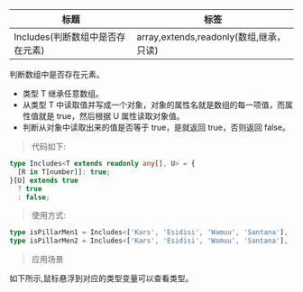 | 标题                             | 标签                                    |
| -------------------------------- | --------------------------------------- |
| Includes(判断数组中是否存在元素) | array,extends,readonly(数组,继承，只读) |

判断数组中是否存在元素。

- 类型 T 继承任意数组。
- 从类型 T 中读取值并写成一个对象，对象的属性名就是数组的每一项值，而属性值就是 true，然后根据 U 属性读取对象值。
- 判断从对象中读取出来的值是否等于 true，是就返回 true，否则返回 false。

> 代码如下:

```ts
type Includes<T extends readonly any[], U> = {
  [R in T[number]]: true;
}[U] extends true
  ? true
  : false;
```

> 使用方式:

```ts
type isPillarMen1 = Includes<['Kars', 'Esidisi', 'Wamuu', 'Santana'], 'Dio'>; // `false`
type isPillarMen2 = Includes<['Kars', 'Esidisi', 'Wamuu', 'Santana'], 'Kars'>; // `true`
```

> 应用场景

如下所示,鼠标悬浮到对应的类型变量可以查看类型。

<div class="code-editor" data-url="codes/typescript/demo/Includes.ts" data-language="typescript"></div>
